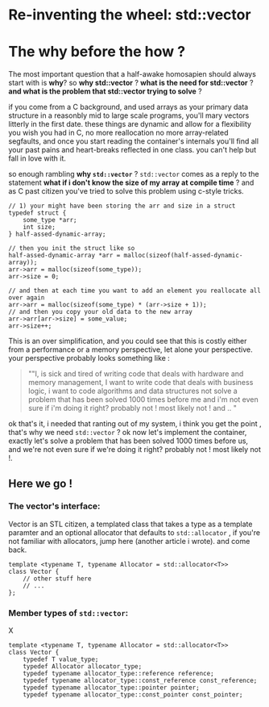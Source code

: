# Re-inventing the wheel: std::vector





# The why before the how ? 
The most important question that a half-awake homosapien should always start with is **why**? so **why std::vector** ? 
**what is the need for std::vector** ? **and what is the problem that std::vector trying to solve** ?

if you come from a C background, and used arrays as your primary data structure in a reasonbly mid to large scale programs, you'll mary vectors litterly in the first date.
these things are dynamic and allow for a flexibility you wish you had in C, no more reallocation no more array-related segfaults, and once you start reading the container's internals you'll find all your past pains and heart-breaks reflected in one class. you can't help but fall in love with it.

so enough rambling **why `std::vector`** ? `std::vector` comes as a reply to the statement **what if i don't know the size of my array at compile time** ? and as C past citizen you've tried to solve this problem using c-style tricks.

```
// 1) your might have been storing the arr and size in a struct
typedef struct {
	some_type *arr;
	int size;
} half-assed-dynamic-array;

// then you init the struct like so 
half-assed-dynamic-array *arr = malloc(sizeof(half-assed-dynamic-array));
arr->arr = malloc(sizeof(some_type));
arr->size = 0;

// and then at each time you want to add an element you reallocate all over again
arr->arr = malloc(sizeof(some_type) * (arr->size + 1));
// and then you copy your old data to the new array
arr->arr[arr->size] = some_value;
arr->size++;

```
This is an over simplification, and you could see that this is costly either from a performance or a memory perspective, let alone your perspective.
your perspective probably looks something like : 
> ""I, is sick and tired of writing code that deals with hardware and memory management, I want to write code that deals with business logic, i want to code algorithms and data structures not solve a problem that has been solved 1000 times before me and i'm not even sure if i'm doing it right? probably not ! most likely not ! and .. "

ok that's it, i needed that ranting out of my system, i think you get the point , that's why we need `std::vector` ? ok now let's implement the container, exactly let's solve a problem that has been solved 1000 times before us, and we're not even sure if we're doing it right? probably not ! most likely not !.

## Here we go !

### The vector's interface:

Vector is an STL citizen, a templated class that takes a type as a template paramter and an optional allocator that defaults to `std::allocator` , if you're not familiar with allocators, jump here (another article i wrote). and come back.
```
template <typename T, typename Allocator = std::allocator<T>>
class Vector {
	// other stuff here
	// ...
};
```

### Member types of `std::vector`:
X

```
template <typename T, typename Allocator = std::allocator<T>>
class Vector {
	typedef T value_type;
	typedef Allocator allocator_type;
	typedef typename allocator_type::reference reference;
	typedef typename allocator_type::const_reference const_reference;
	typedef typename allocator_type::pointer pointer;
	typedef typename allocator_type::const_pointer const_pointer;
		
```







